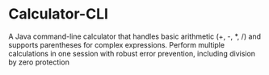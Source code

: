 # Calculator-CLI
A Java command-line calculator that handles basic arithmetic (+, -, *, /) and supports parentheses for complex expressions. Perform multiple calculations in one session with robust error prevention, including division by zero protection

